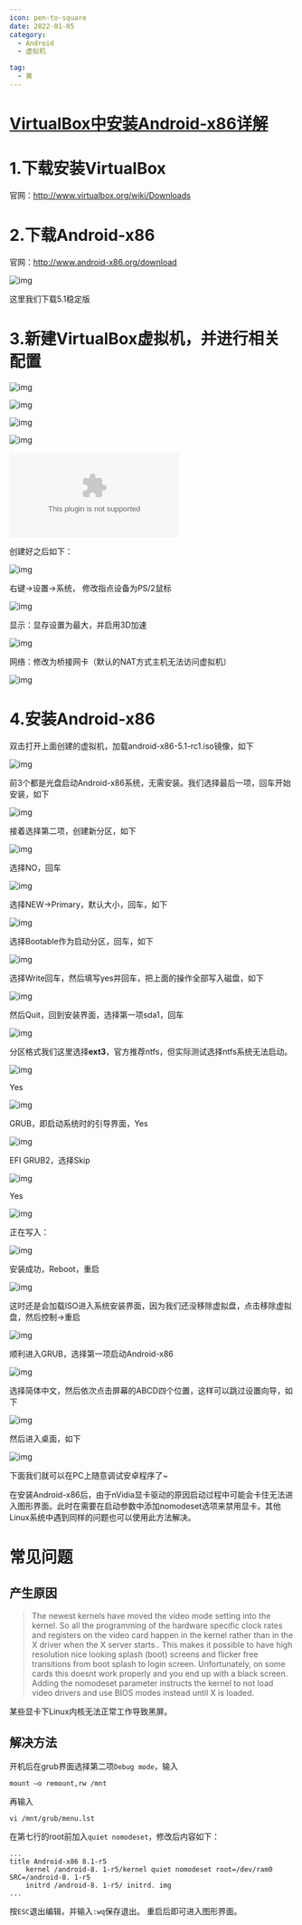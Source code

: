 ```yaml
---
icon: pen-to-square
date: 2022-01-05
category:
  - Android
  - 虚拟机

tag:
  - 黄
---
```


#                  [     VirtualBox中安装Android-x86详解      ](https://www.cnblogs.com/wynn0123/p/6288344.html)             

# 1.下载安装VirtualBox

官网：http://www.virtualbox.org/wiki/Downloads

# 2.下载Android-x86

官网：http://www.android-x86.org/download

![img](./FILES/virtualbox_androidx86.md/72bc7315.png)

这里我们下载5.1稳定版

# 3.新建VirtualBox虚拟机，并进行相关配置

![img](./FILES/virtualbox_androidx86.md/120cca4a.png)

![img](./FILES/virtualbox_androidx86.md/ce86374f.png)

![img](./FILES/virtualbox_androidx86.md/76704fc3.png)

![img](./FILES/virtualbox_androidx86.md/35dc1cf4.png)

![img](./FILES/virtualbox_androidx86.md/ecbc7d74.bin)

创建好之后如下：

![img](./FILES/virtualbox_androidx86.md/d31c1f00.png)

右键->设置->系统， 修改指点设备为PS/2鼠标

![img](./FILES/virtualbox_androidx86.md/5942fed1.png)

显示：显存设置为最大，并启用3D加速

![img](./FILES/virtualbox_androidx86.md/b4897f2c.png)

网络：修改为桥接网卡（默认的NAT方式主机无法访问虚拟机）

![img](./FILES/virtualbox_androidx86.md/ccd77403.png)

# 4.安装Android-x86

双击打开上面创建的虚拟机，加载android-x86-5.1-rc1.iso镜像，如下

![img](./FILES/virtualbox_androidx86.md/e6f100d2.png)

前3个都是光盘启动Android-x86系统，无需安装。我们选择最后一项，回车开始安装，如下

![img](./FILES/virtualbox_androidx86.md/10f2670f.png)

接着选择第二项，创建新分区，如下

![img](./FILES/virtualbox_androidx86.md/0f54f29f.png)

选择NO，回车

![img](./FILES/virtualbox_androidx86.md/ad26a702.png)

选择NEW->Primary，默认大小，回车，如下

![img](./FILES/virtualbox_androidx86.md/550485fc.png)

选择Bootable作为启动分区，回车，如下

![img](./FILES/virtualbox_androidx86.md/894b3c79.png)

选择Write回车，然后填写yes并回车，把上面的操作全部写入磁盘，如下

![img](./FILES/virtualbox_androidx86.md/4c241605.png)

然后Quit，回到安装界面，选择第一项sda1，回车

![img](./FILES/virtualbox_androidx86.md/87da8c69.png)

分区格式我们这里选择**ext3**，官方推荐ntfs，但实际测试选择ntfs系统无法启动。

![img](./FILES/virtualbox_androidx86.md/73e0d5af.png)

Yes

![img](./FILES/virtualbox_androidx86.md/64bba0fe.png)

GRUB，即启动系统时的引导界面，Yes

![img](./FILES/virtualbox_androidx86.md/efc5894e.png)

EFI GRUB2，选择Skip

![img](./FILES/virtualbox_androidx86.md/c4019e95.png)

Yes

![img](./FILES/virtualbox_androidx86.md/9a0d7975.png)

正在写入：

![img](./FILES/virtualbox_androidx86.md/d8f91347.png)

安装成功，Reboot，重启

![img](./FILES/virtualbox_androidx86.md/a8ed7215.png)

这时还是会加载ISO进入系统安装界面，因为我们还没移除虚拟盘，点击移除虚拟盘，然后控制->重启

![img](./FILES/virtualbox_androidx86.md/310385f0.png)

顺利进入GRUB，选择第一项启动Android-x86

![img](./FILES/virtualbox_androidx86.md/2fd52d52.png)

选择简体中文，然后依次点击屏幕的ABCD四个位置，这样可以跳过设置向导，如下

![img](./FILES/virtualbox_androidx86.md/58465ae6.png)

然后进入桌面，如下

![img](./FILES/virtualbox_androidx86.md/99cabeb8.png)

 

下面我们就可以在PC上随意调试安卓程序了~


在安装Android-x86后，由于nVidia显卡驱动的原因启动过程中可能会卡住无法进入图形界面。此时在需要在启动参数中添加nomodeset选项来禁用显卡。其他Linux系统中遇到同样的问题也可以使用此方法解决。



# 常见问题
## 产生原因

> The newest kernels have moved the video mode setting into the kernel. So all the programming of the hardware specific clock rates and  registers on the video card happen in the kernel rather than in the X  driver when the X server starts.. This makes it possible to have high  resolution nice looking splash (boot) screens and flicker free  transitions from boot splash to login screen. Unfortunately, on some  cards this doesnt work properly and you end up with a black screen.  Adding the nomodeset parameter instructs the kernel to not load video  drivers and use BIOS modes instead until X is loaded.

某些显卡下Linux内核无法正常工作导致黑屏。

## 解决方法

开机后在grub界面选择第二项`Debug mode`，输入

```
mount –o remount,rw /mnt
```

再输入

```
vi /mnt/grub/menu.lst
```

在第七行的root前加入`quiet nomodeset`，修改后内容如下：

```
...
title Android-x86 8.1-r5
    kernel /android-8. 1-r5/kernel quiet nomodeset root=/dev/ram0 SRC=/android-8. 1-r5
    initrd /android-8. 1-r5/ initrd. img
...
```

按`ESC`退出编辑，并输入`:wq`保存退出。
重启后即可进入图形界面。
